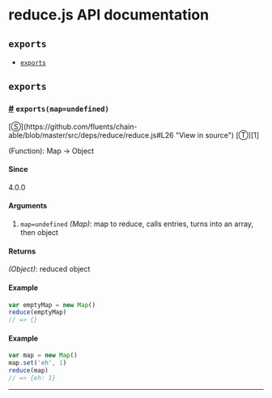 # reduce.js API documentation

<!-- div class="toc-container" -->

<!-- div -->

## `exports`
* <a href="#exports">`exports`</a>

<!-- /div -->

<!-- /div -->

<!-- div class="doc-container" -->

<!-- div -->

## `exports`

<!-- div -->

<h3 id="exports"><a href="#exports">#</a>&nbsp;<code>exports(map=undefined)</code></h3>
[&#x24C8;](https://github.com/fluents/chain-able/blob/master/src/deps/reduce/reduce.js#L26 "View in source") [&#x24C9;][1]

(Function): Map -> Object

#### Since
4.0.0

#### Arguments
1. `map=undefined` *(Map)*: map to reduce, calls entries, turns into an array, then object

#### Returns
*(Object)*: reduced object

#### Example
```js
var emptyMap = new Map()
reduce(emptyMap)
// => {}

```
#### Example
```js
var map = new Map()
map.set('eh', 1)
reduce(map)
// => {eh: 1}

```
---

<!-- /div -->

<!-- /div -->

<!-- /div -->

 [1]: #exports "Jump back to the TOC."
